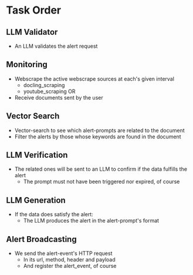 # Task Order

## LLM Validator
- An LLM validates the alert request

## Monitoring
- Webscrape the active webscrape sources at each's given interval
  - docling_scraping
  - youtube_scraping
OR
- Receive documents sent by the user

## Vector Search
- Vector-search to see which alert-prompts are related to the document
- Filter the alerts by those whose keywords are found in the document

## LLM Verification
- The related ones will be sent to an LLM to confirm if the data fulfills the alert
  - The prompt must not have been triggered nor expired, of course

## LLM Generation
- If the data does satisfy the alert:
  - The LLM produces the alert in the alert-prompt's format

## Alert Broadcasting
- We send the alert-event's HTTP request
  - In its url, method, header and payload
  - And register the alert_event, of course